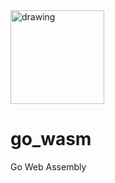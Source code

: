 <a href='https://jira.aipiggybot.io/projects/GWA/'>
<img src="https://storage.googleapis.com/montco-stats/JiraSoftware.png" alt="drawing" width="150px;"/>
         </a>


# go_wasm
Go Web Assembly
